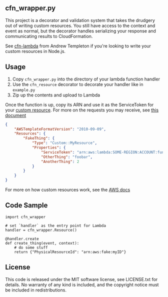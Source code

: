 ## cfn_wrapper.py

This project is a decorator and validation system that takes the drudgery out
of writing custom resources. You still have access to the context and event as
normal, but the decorator handles serializing your response and communicating
results to CloudFormation.

See [cfn-lambda](https://github.com/andrew-templeton/cfn-lambda) from Andrew
Templeton if you're looking to write your custom resources in Node.js.

## Usage

1. Copy `cfn_wrapper.py` into the directory of your lambda function handler
1. Use the `cfn_resource` decorator to decorate your handler like in
   `example.py`
1. Zip up the contents and upload to Lambda

Once the function is up, copy its ARN and use it as the ServiceToken for your
[custom resource][rsrc]. For more on the requests you may receive, see
[this document][reqdocs]

```json
{
    "AWSTemplateFormatVersion": "2010-09-09",
    "Resources": {
        "FakeThing": {
            "Type": "Custom::MyResource",
            "Properties": {
                "ServiceToken": "arn:aws:lambda:SOME-REGION:ACCOUNT:function:FunctionName",
                "OtherThing": "foobar",
                "AnotherThing": 2
            }
        }
    }
}
```

For more on how custom resources work, see the [AWS docs][docs]

## Code Sample

```
import cfn_wrapper

# set `handler` as the entry point for Lambda
handler = cfn_wrapper.Resource()

@handler.create
def create_thing(event, context):
    # do some stuff
    return {"PhysicalResourceId": "arn:aws:fake:myID"}
```

## License

This code is released under the MIT software license, see LICENSE.txt for
details. No warranty of any kind is included, and the copyright notice must be
included in redistributions.

[rsrc]: https://docs.aws.amazon.com/AWSCloudFormation/latest/UserGuide/aws-resource-cfn-customresource.html
[docs]: https://docs.aws.amazon.com/AWSCloudFormation/latest/UserGuide/template-custom-resources.html
[reqdocs]: https://docs.aws.amazon.com/AWSCloudFormation/latest/UserGuide/crpg-ref-requests.html
